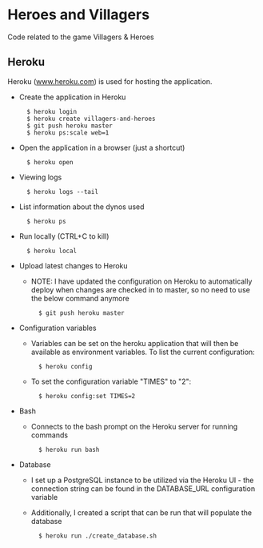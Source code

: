 Heroes and Villagers
====================

Code related to the game Villagers &amp; Heroes

Heroku
------
Heroku (www.heroku.com) is used for hosting the application.
- Create the application in Heroku

        $ heroku login
        $ heroku create villagers-and-heroes
        $ git push heroku master
        $ heroku ps:scale web=1

- Open the application in a browser (just a shortcut)
        
        $ heroku open

- Viewing logs

        $ heroku logs --tail

- List information about the dynos used

        $ heroku ps
        
- Run locally (CTRL+C to kill)

        $ heroku local

- Upload latest changes to Heroku
    - NOTE: I have updated the configuration on Heroku to automatically deploy when changes are checked in to master, so no need to use the below command anymore

            $ git push heroku master

- Configuration variables
    - Variables can be set on the heroku application that will then be available as environment variables. To list the
    current configuration:
    
            $ heroku config
    
    - To set the configuration variable "TIMES" to "2":
    
            $ heroku config:set TIMES=2

- Bash
    - Connects to the bash prompt on the Heroku server for running commands
        
            $ heroku run bash
        
- Database
    - I set up a PostgreSQL instance to be utilized via the Heroku UI - the connection string can be found in the
    DATABASE_URL configuration variable
    
    - Additionally, I created a script that can be run that will populate the database

            $ heroku run ./create_database.sh
